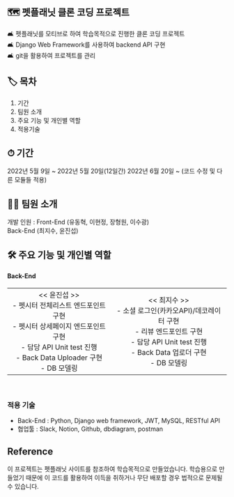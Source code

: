 ## 🗺  펫플래닛 클론 코딩 프로젝트
🛋   펫플래닛를 모티브로 하여 학습목적으로 진행한 클론 코딩 프로젝트<br>
🛋  Django Web Framework를 사용하여 backend API 구현<br>
🛋  git을 활용하여 프로젝트를 관리<br>

## 🏷 목차
1. 기간
2. 팀원 소개
3. 주요 기능 및 개인별 역할
4. 적용기술

## ⏱ 기간
2022년 5월 9일 ~ 2022년 5월 20일(12일간)
2022년 6월 20일 ~ (코드 수정 및 다른 모듈들 적용)

## 🙋‍♀️ 팀원 소개
개발 인원 : Front-End (유동혁, 이현정, 장형원, 이수광)<br>
          Back-End (최지수, 윤진섭)
          
## 🛠 주요 기능 및 개인별 역할

 <h4>  Back-End </h4>
  <table style="text-align:center;">
    <tr>
      <td>
                << 윤진섭 >><br>
        - 펫시터 전체리스트 엔드포인트 구현<br>
        - 펫시터 상세페이지 엔드포인트 구현<br>
        - 담당 API Unit test 진행<br>
        - Back Data Uploader 구현<br>
        - DB 모델링
      </td>
      <td>
                << 최지수 >><br>
        - 소셜 로그인(카카오API)/데코레이터 구현<br>
        - 리뷰 엔드포인트 구현<br>
        - 담당 API Unit test 진행<br>
        - Back Data 업로더 구현<br>
        - DB 모델링
      </td>
    </tr>       
  </table>
<br>  

### 적용 기술
- Back-End : Python, Django web framework, JWT, MySQL, RESTful API
- 협업툴 : Slack, Notion, Github, dbdiagram, postman

## Reference
이 프로젝트는 펫플래닛 사이트를 참조하여 학습목적으로 만들었습니다.
학습용으로 만들었기 때문에 이 코드를 활용하여 이득을 취하거나 무단 배포할 경우 법적으로 문제될 수 있습니다.
